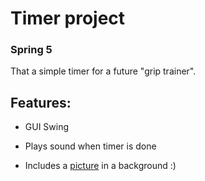 # Timer project
### Spring 5

That a simple timer for a future "grip trainer".

## Features:

- GUI Swing


- Plays sound when timer is done


- Includes a [picture](src/main/resources/images/background.jpg) in a background :)